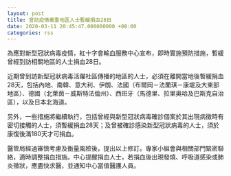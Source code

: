```yaml
---
layout: post
title: 曾訪疫情嚴重地區人士暫緩捐血28日
date: 2020-03-11 20:45:47.000000000 +08:00
categories: rss
---
```


為應對新型冠狀病毒疫情，紅十字會輸血服務中心宣布，即時實施預防措施，暫緩曾經到訪相關地區的人士捐血28日。

近期曾到訪新型冠狀病毒活躍社區傳播的地區的人士，必須在離開當地後暫緩捐血28天，包括內地、南韓、意大利、伊朗、法國（布爾岡－法蘭琪－康堤及大東部地區）、德國（北萊茵－威斯特法倫州）、西班牙（馬德里、拉里奥哈及巴斯克自治區），以及日本北海道。

另外，一些措施將繼續執行，包括曾經與新型冠狀病毒確診個案於其出現病徵時有密切接觸的人士，須暫緩捐血28天；及曾被確診感染新型冠狀病毒的人士，須於康復後滿180天才可捐血。

醫管局經過審慎考慮及衡量風險後，提出以上修訂。專家小組會與相關部門緊密聯絡，適時調整捐血措施。中心提醒捐血人士，若捐血後出現發燒、呼吸道感染或肺炎徵狀，應盡快求醫，並通知中心當值醫護人員。
